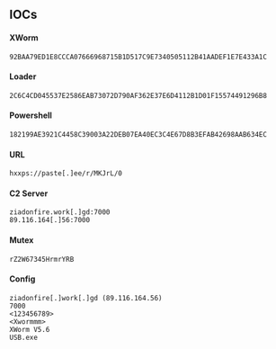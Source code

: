 ## IOCs

#### XWorm
```text 
92BAA79ED1E8CCCA07666968715B1D517C9E7340505112B41AADEF1E7E433A1C
```
#### Loader
```text 
2C6C4CD045537E2586EAB73072D790AF362E37E6D4112B1D01F15574491296B8
```
#### Powershell
```text 
182199AE3921C4458C39003A22DEB07EA40EC3C4E67D8B3EFAB42698AAB634EC
```

#### URL
```text
hxxps://paste[.]ee/r/MKJrL/0
```

#### C2 Server
```text
ziadonfire.work[.]gd:7000
89.116.164[.]56:7000
```

#### Mutex
```text
rZ2W67345HrmrYRB
```

#### Config
```text
ziadonfire[.]work[.]gd (89.116.164.56)
7000
<123456789>
<Xwormmm>
XWorm V5.6
USB.exe
```

